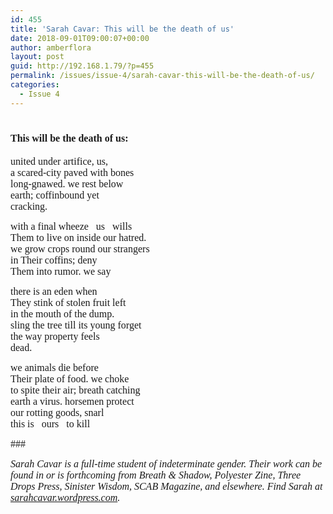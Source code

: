 ```yaml
---
id: 455
title: 'Sarah Cavar: This will be the death of us'
date: 2018-09-01T09:00:07+00:00
author: amberflora
layout: post
guid: http://192.168.1.79/?p=455
permalink: /issues/issue-4/sarah-cavar-this-will-be-the-death-of-us/
categories:
  - Issue 4
---
```

# <span style="font-family: georgia, palatino, serif; font-size: 12pt;">This will be the death of us:</span>

<span style="font-family: georgia, palatino, serif; font-size: 12pt;">united under artifice, us,</span>  
<span style="font-family: georgia, palatino, serif; font-size: 12pt;">a scared-city paved with bones</span>  
<span style="font-family: georgia, palatino, serif; font-size: 12pt;">long-gnawed. we rest below</span>  
<span style="font-family: georgia, palatino, serif; font-size: 12pt;">earth; coffinbound yet</span>  
<span style="font-family: georgia, palatino, serif; font-size: 12pt;">cracking.</span>

<span style="font-family: georgia, palatino, serif; font-size: 12pt;">with a final wheeze   us   wills</span>  
<span style="font-family: georgia, palatino, serif; font-size: 12pt;">Them to live on inside our hatred.</span>  
<span style="font-family: georgia, palatino, serif; font-size: 12pt;">we grow crops round our strangers</span>  
<span style="font-family: georgia, palatino, serif; font-size: 12pt;">in Their coffins; deny</span>  
<span style="font-family: georgia, palatino, serif; font-size: 12pt;">Them into rumor. we say</span>

<span style="font-family: georgia, palatino, serif; font-size: 12pt;">there is an eden when</span>  
<span style="font-family: georgia, palatino, serif; font-size: 12pt;">They stink of stolen fruit left</span>  
<span style="font-family: georgia, palatino, serif; font-size: 12pt;">in the mouth of the dump.</span>  
<span style="font-family: georgia, palatino, serif; font-size: 12pt;">sling the tree till its young forget</span>  
<span style="font-family: georgia, palatino, serif; font-size: 12pt;">the way property feels</span>  
<span style="font-family: georgia, palatino, serif; font-size: 12pt;">dead.</span>

<span style="font-family: georgia, palatino, serif; font-size: 12pt;">we animals die before</span>  
<span style="font-family: georgia, palatino, serif; font-size: 12pt;">Their plate of food. we choke</span>  
<span style="font-family: georgia, palatino, serif; font-size: 12pt;">to spite their air; breath catching</span>  
<span style="font-family: georgia, palatino, serif; font-size: 12pt;">earth a virus. horsemen protect</span>  
<span style="font-family: georgia, palatino, serif; font-size: 12pt;">our rotting goods, snarl</span>  
<span style="font-family: georgia, palatino, serif; font-size: 12pt;">this is   ours   to kill</span>

<span style="font-family: georgia, palatino, serif; font-size: 12pt;">###</span>

<span style="font-family: georgia, palatino, serif; font-size: 12pt;"><em>Sarah Cavar is a full-time student of indeterminate gender. Their work can be found in or is forthcoming from Breath & Shadow, Polyester Zine, Three Drops Press, Sinister Wisdom, SCAB Magazine, and elsewhere. Find Sarah at <a href="http://sarahcavar.wordpress.com">sarahcavar.wordpress.com</a>.</em></span>